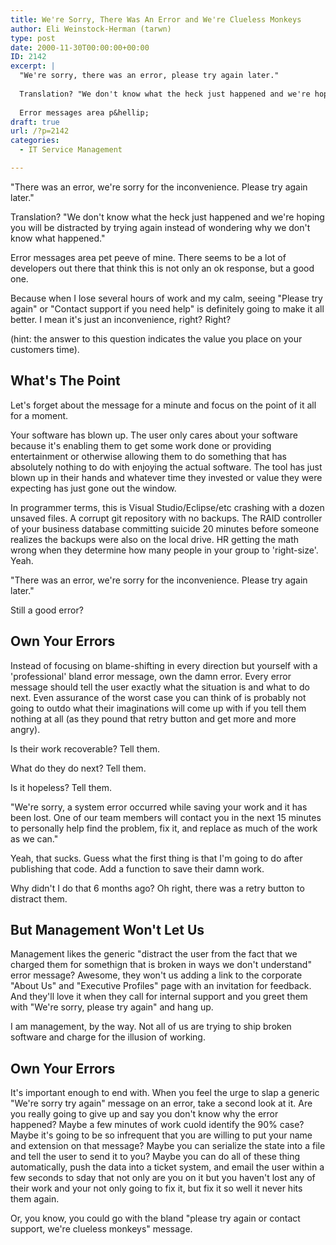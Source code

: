 ```yaml
---
title: We're Sorry, There Was An Error and We're Clueless Monkeys
author: Eli Weinstock-Herman (tarwn)
type: post
date: 2000-11-30T00:00:00+00:00
ID: 2142
excerpt: |
  "We're sorry, there was an error, please try again later."
  
  Translation? "We don't know what the heck just happened and we're hoping you will be distracted by trying again instead of wondering why we don't know what happened."
  
  Error messages area p&hellip;
draft: true
url: /?p=2142
categories:
  - IT Service Management

---
```

"There was an error, we're sorry for the inconvenience. Please try again later."

Translation? "We don't know what the heck just happened and we're hoping you will be distracted by trying again instead of wondering why we don't know what happened."

Error messages area pet peeve of mine. There seems to be a lot of developers out there that think this is not only an ok response, but a good one.

Because when I lose several hours of work and my calm, seeing "Please try again" or "Contact support if you need help" is definitely going to make it all better. I mean it's just an inconvenience, right? Right? 

(hint: the answer to this question indicates the value you place on your customers time).

## What's The Point

Let's forget about the message for a minute and focus on the point of it all for a moment.

Your software has blown up. The user only cares about your software because it's enabling them to get some work done or providing entertainment or otherwise allowing them to do something that has absolutely nothing to do with enjoying the actual software. The tool has just blown up in their hands and whatever time they invested or value they were expecting has just gone out the window.

In programmer terms, this is Visual Studio/Eclipse/etc crashing with a dozen unsaved files. A corrupt git repository with no backups. The RAID controller of your business database committing suicide 20 minutes before someone realizes the backups were also on the local drive. HR getting the math wrong when they determine how many people in your group to 'right-size'. Yeah.

"There was an error, we're sorry for the inconvenience. Please try again later."

Still a good error?

## Own Your Errors

Instead of focusing on blame-shifting in every direction but yourself with a 'professional' bland error message, own the damn error. Every error message should tell the user exactly what the situation is and what to do next. Even assurance of the worst case you can think of is probably not going to outdo what their imaginations will come up with if you tell them nothing at all (as they pound that retry button and get more and more angry).

Is their work recoverable? Tell them. 

What do they do next? Tell them.

Is it hopeless? Tell them.

"We're sorry, a system error occurred while saving your work and it has been lost. One of our team members will contact you in the next 15 minutes to personally help find the problem, fix it, and replace as much of the work as we can."

Yeah, that sucks. Guess what the first thing is that I'm going to do after publishing that code. Add a function to save their damn work.

Why didn't I do that 6 months ago? Oh right, there was a retry button to distract them.

## But Management Won't Let Us

Management likes the generic "distract the user from the fact that we charged them for somethign that is broken in ways we don't understand" error message? Awesome, they won't us adding a link to the corporate "About Us" and "Executive Profiles" page with an invitation for feedback. And they'll love it when they call for internal support and you greet them with "We're sorry, please try again" and hang up.

I am management, by the way. Not all of us are trying to ship broken software and charge for the illusion of working. 

## Own Your Errors

It's important enough to end with. When you feel the urge to slap a generic "We're sorry try again" message on an error, take a second look at it. Are you really going to give up and say you don't know why the error happened? Maybe a few minutes of work cuold identify the 90% case? Maybe it's going to be so infrequent that you are willing to put your name and extension on that message? Maybe you can serialize the state into a file and tell the user to send it to you? Maybe you can do all of these thing automatically, push the data into a ticket system, and email the user within a few seconds to sday that not only are you on it but you haven't lost any of their work and your not only going to fix it, but fix it so well it never hits them again.

Or, you know, you could go with the bland "please try again or contact support, we're clueless monkeys" message.
